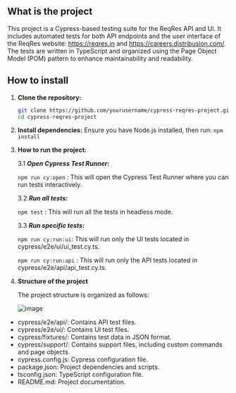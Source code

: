 ## What is the project

This project is a Cypress-based testing suite for the ReqRes API and UI. It includes automated tests for both API endpoints and the user interface of the ReqRes website: https://reqres.in and https://careers.distribusion.com/. The tests are written in TypeScript and organized using the Page Object Model (POM) pattern to enhance maintainability and readability.

## How to install

1. **Clone the repository:**

   ```sh
   git clone https://github.com/yourusername/cypress-reqres-project.git
   cd cypress-reqres-project

2. **Install dependencies:**
Ensure you have Node.js installed, then run:
`npm install`

3. **How to run the project:**
   
   3.1 ***Open Cypress Test Runner:***
   
      `npm run cy:open` : This will open the Cypress Test Runner where you can run tests interactively.
   
   3.2 ***Run all tests:***
   
      `npm test` : This will run all the tests in headless mode.
   
   3.3 ***Run specific tests:***
   
      `npm run cy:run:ui`: This will run only the UI tests located in cypress/e2e/ui/ui_test.cy.ts.
   
      `npm run cy:run:api` : This will run only the API tests located in cypress/e2e/api/api_test.cy.ts.

5. **Structure of the project**
   
   The project structure is organized as follows:

      ![image](https://github.com/user-attachments/assets/3726e3f2-39fc-4d76-8764-fb6150a60ea5)



- cypress/e2e/api/: Contains API test files.
- cypress/e2e/ui/: Contains UI test files.
- cypress/fixtures/: Contains test data in JSON format.
- cypress/support/: Contains support files, including custom commands and page objects.
- cypress.config.js: Cypress configuration file.
- package.json: Project dependencies and scripts.
- tsconfig.json: TypeScript configuration file.
- README.md: Project documentation.
